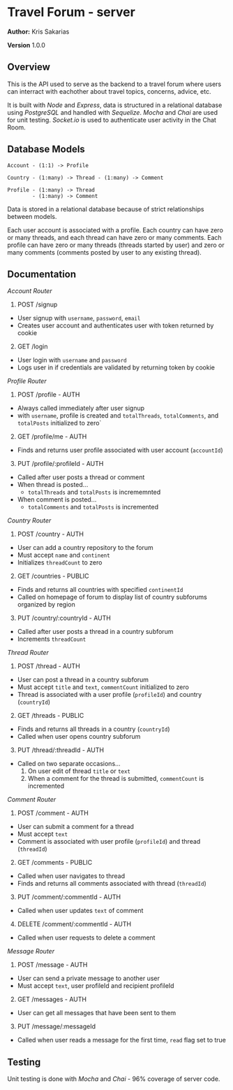 # Travel Forum - server

**Author:** Kris Sakarias

**Version** 1.0.0


## Overview

This is the API used to serve as the backend to a travel forum where users can interract with eachother about travel topics, concerns, advice, etc.

It is built with *Node* and *Express*, data is structured in a relational database using *PostgreSQL* and handled with *Sequelize*. *Mocha* and *Chai* are used for unit testing. *Socket.io* is used to authenticate user activity in the Chat Room.


## Database Models

```
Account - (1:1) -> Profile
```

```
Country - (1:many) -> Thread - (1:many) -> Comment
```

```
Profile - (1:many) -> Thread
        - (1:many) -> Comment
```

Data is stored in a relational database because of strict relationships between models.

Each user account is associated with a profile. Each country can have zero or many threads, and each thread can have zero or many comments. Each profile can have zero or many threads (threads started by user) and zero or many comments (comments posted by user to any existing thread).


## Documentation

*Account Router*
1. POST /signup
  - User signup with `username`, `password`, `email`
  - Creates user account and authenticates user with token returned by cookie

2. GET /login
  - User login with `username` and `password`
  - Logs user in if credentials are validated by returning token by cookie


*Profile Router*
1. POST /profile - AUTH
  - Always called immediately after user signup
  - with `username`, profile is created and `totalThreads`, `totalComments`, and `totalPosts` initialized to zero`

2. GET /profile/me - AUTH
  - Finds and returns user profile associated with user account (`accountId`)

3. PUT /profile/:profileId - AUTH
  - Called after user posts a thread or comment
  - When thread is posted...
    - `totalThreads` and `totalPosts` is incrememnted
  - When comment is posted...
    - `totalComments` and `totalPosts` is incremented


*Country Router*
1. POST /country - AUTH
  - User can add a country repository to the forum
  - Must accept `name` and `continent`
  - Initializes `threadCount` to zero

2. GET /countries - PUBLIC
  - Finds and returns all countries with specified `continentId`
  - Called on homepage of forum to display list of country subforums organized by region

3. PUT /country/:countryId - AUTH
  - Called after user posts a thread in a country subforum
  - Increments `threadCount`


*Thread Router*
1. POST /thread - AUTH
  - User can post a thread in a country subforum
  - Must accept `title` and `text`, `commentCount` initialized to zero
  - Thread is associated with a user profile (`profileId`) and country (`countryId`)

2. GET /threads - PUBLIC
  - Finds and returns all threads in a country (`countryId`)
  - Called when user opens country subforum

3. PUT /thread/:threadId - AUTH
  - Called on two separate occasions...
    1. On user edit of thread `title` or `text`
    2. When a comment for the thread is submitted, `commentCount` is incremented


*Comment Router*
1. POST /comment - AUTH
  - User can submit a comment for a thread
  - Must accept `text`
  - Comment is associated with user profile (`profileId`) and thread (`threadId`)

2. GET /comments - PUBLIC
  - Called when user navigates to thread
  - Finds and returns all comments associated with thread (`threadId`)

3. PUT /comment/:commentId - AUTH
  - Called when user updates `text` of comment

4. DELETE /comment/:commentId - AUTH
  - Called when user requests to delete a comment


*Message Router*
1. POST /message - AUTH
  - User can send a private message to another user
  - Must accept `text`, user profileId and recipient profileId

2. GET /messages - AUTH
  - User can get all messages that have been sent to them

3. PUT /message/:messageId
  - Called when user reads a message for the first time, `read` flag set to true

  

## Testing

Unit testing is done with *Mocha* and *Chai* - 96% coverage of server code.


